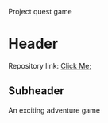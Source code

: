 
Project quest game 

# Header

Repository link: [Click Me](https://github.com/rebelmind/quest.git);

## Subheader

An exciting adventure game
